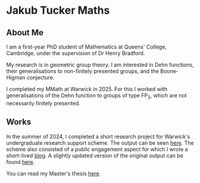 # Jakub Tucker Maths
## About Me

I am a first-year PhD student of Mathematics at Queens' College, Cambridge, under the supervision of Dr Henry Bradford.

My research is in geometric group theory. I am interested in Dehn functions, their generalisations to non-finitely presented groups, and the Boone-Higman conjecture.

I completed my MMath at Warwick in 2025. For this I worked with generalisations of the Dehn function to groups of type FP<sub>2</sub>, which are not necessarily finitely presented.

## Works

In the summer of 2024, I completed a short research project for Warwick's undergraduate research support scheme. The output can be seen <a href="https://urss.warwick.ac.uk/items/show/599">here</a>. The scheme also consisted of a public engagement aspect for which I wrote a short-lived <a href="https://tucker-urss2024.blogspot.com/">blog</a>. A slightly updated version of the original output can be found <a href="pdf/ursspaper.pdf">here</a>.

You can read my Master's thesis <a href="pdf/masters.pdf">here</a>.
